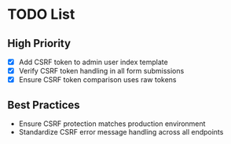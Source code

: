 # TODO List
## High Priority
- [x] Add CSRF token to admin user index template
- [x] Verify CSRF token handling in all form submissions
- [x] Ensure CSRF token comparison uses raw tokens

## Best Practices
- Ensure CSRF protection matches production environment
- Standardize CSRF error message handling across all endpoints

